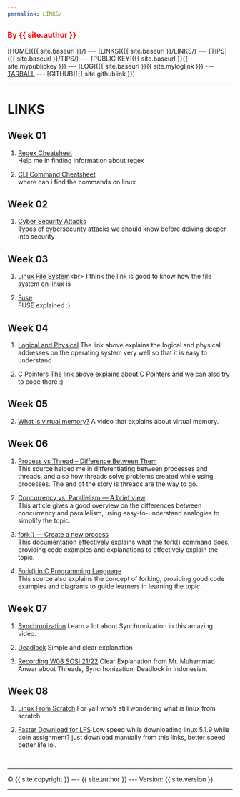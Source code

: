 ```yaml
---
permalink: LINKS/
---
```

<span style="color:red; font-weight:bold; font-size:larger;">By {{ site.author }}</span>
<br><br>
[HOME]({{ site.baseurl }}/) ---
[LINKS]({{ site.baseurl }}/LINKS/) ---
[TIPS]({{ site.baseurl }}/TIPS/) ---
[PUBLIC KEY]({{ site.baseurl }}{{ site.mypublickey }}) ---
[LOG]({{ site.baseurl }}{{ site.myloglink }}) ---
[TARBALL](SandBox/cbkadal.tar.xz) ---
[GITHUB]({{ site.githublink }})
<br>
<hr>

# LINKS

## Week 01
1. [Regex Cheatsheet](https://www.cheatography.com/davechild/cheat-sheets/regular-expressions/)<br>
Help me in finding information about regex

2. [CLI Command Cheatsheet](https://www.cheatography.com/davechild/cheat-sheets/linux-command-line/)<br>
where can i find the commands on linux

## Week 02
1. [Cyber Security Attacks](https://www.datto.com/blog/common-types-of-cyber-security-attacks)<br>
Types of cybersecurity attacks we should know before delving deeper into security

## Week 03
1. [Linux File System](https://www.javatpoint.com/linux-file-system#:~:text=A%20Linux%20file%20system%20is,partition%20contains%20a%20file%20system.)<br>
I think the link is good to know how the file system on linux is

2. [Fuse](https://www.kernel.org/doc/html/latest/filesystems/fuse.html)<br>
FUSE explained :)

## Week 04
1. [Logical and Physical](https://www.geeksforgeeks.org/logical-and-physical-address-in-operating-system/)
The link above explains the logical and physical addresses on the operating system very well so that it is easy to understand

2. [C Pointers](https://www.w3schools.com/c/c_pointers.php)
The link above explains about C Pointers and we can also try to code there :)

## Week 05
2. [What is virtual memory?](https://youtu.be/2quKyPnUShQ)
A video that explains about virtual memory.

## Week 06
1. [Process vs Thread – Difference Between Them](https://www.guru99.com/difference-between-process-and-thread.html)<br>
This source helped me in differentiating between processes and threads, and also how threads solve problems created while using processes. The end of the story is threads are the way to go.

2. [Concurrency vs. Parallelism — A brief view](https://medium.com/@itIsMadhavan/concurrency-vs-parallelism-a-brief-review-b337c8dac350)<br>
This article gives a good overview on the differences between concurrency and parallelism, using easy-to-understand analogies to simplify the topic.

3. [fork() — Create a new process](https://www.ibm.com/docs/en/zos/2.3.0?topic=functions-fork-create-new-process)<br>
This documentation effectively explains what the fork() command does, providing code examples and explanations to effectively explain the topic.

4. [Fork() in C Programming Language](https://www.section.io/engineering-education/fork-in-c-programming-language/)<br>
This source also explains the concept of forking, providing good code examples and diagrams to guide learners in learning the topic.

## Week 07
1. [Synchronization](https://www.youtube.com/watch?v=ph2awKa8r5Y)
Learn a lot about Synchronization in this amazing video.

2. [Deadlock](https://www.youtube.com/watch?v=FVmwvZNQgt0)
Simple and clear explanation

3. [Recording W08 SOSI 21/22](https://www.youtube.com/watch?v=Z5D3z3AzXII)
Clear Explanation from Mr. Muhammad Anwar about Threads, Syncrhonization, Deadlock in Indonesian.

## Week 08
1. [Linux From Scratch](https://www.linuxfromscratch.org/)
For yall who’s still wondering what is linux from scratch

2. [Faster Download for LFS](https://ftp.osuosl.org/pub/lfs/lfs-packages/11.2/)
Low speed while downloading linux 5.1.9 while doin assignment? just download manually from this links, better speed better life lol.

<br>
<hr>
&copy; {{ site.copyright }} --- {{ site.author }} --- Version: {{ site.version }}.
<hr>
<br>


























